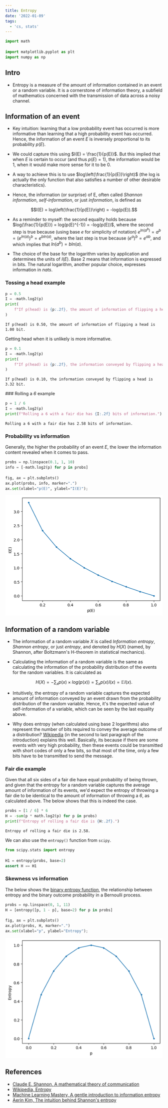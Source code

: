```yaml
---
title: Entropy
date: '2022-01-09'
tags:
  - 'cs, stats'
---
```



``` python
import math

import matplotlib.pyplot as plt
import numpy as np
```

## Intro

-   Entropy is a measure of the amount of information contained in an event or a random variable. It is a cornerstone of information theory, a subfield of mathematics concerned with the transmission of data across a noisy channel.

## Information of an event

-   Key intuition: learning that a low probability event has occurred is more informative than learning that a high probability event has occurred. Hence, the information of an event $E$ is inversely proportional to its probability $p(E)$.

-   We could capture this using $I(E) = \frac{1}{p(E)}$. But this implied that when $E$ is certain to occur (and thus $p(E) = 1$), the information would be 1, when it would make more sense for it to be 0.

-   A way to achieve this is to use $log\left(\frac{1}{p(E)}\right)$ (the log is actually the only function that also satisfies a number of other desirable characteristics).

-   Hence, the information (or surprise) of E, often called *Shannon information*, *self-information*, or just *information*, is defined as

$$I(E) = log\left(\frac{1}{p(E)}\right) = -log(p(E)).$$

-   As a reminder to myself: the second equality holds because $log(\frac{1}{p(E)}) = log(p(E)^{-1}) = -log(p(E))$, where the second step is true because (using base $e$ for simplicity of notation) $e^{ln(a^b)} = a^b = (e^{ln(a)})^b = e^{bln(a)}$, where the last step is true because $(e^a)^b = e^{ab}$, and which implies that $ln(a^b) = bln(a)$.

-   The choice of the base for the logarithm varies by application and determines the units of $I(E)$. Base 2 means that information is expressed in bits. The natural logarithm, another popular choice, expresses information in *nats*.

### Tossing a head example

``` python
p = 0.5
I = -math.log2(p)
print(
    f"If p(head) is {p:.2f}, the amount of information of flipping a head is {I:.2f} bit."
)
```

    If p(head) is 0.50, the amount of information of flipping a head is 1.00 bit.

Getting head when it is unlikely is more informative.

``` python
p = 0.1
I = -math.log2(p)
print(
    f"If p(head) is {p:.2f}, the information conveyed by flipping a head is {I:.2f} bit."
)
```

    If p(head) is 0.10, the information conveyed by flipping a head is 3.32 bit.

### Rolling a *6* example

``` python
p = 1 / 6
I = -math.log2(p)
print(f"Rolling a 6 with a fair die has {I:.2f} bits of information.")
```

    Rolling a 6 with a fair die has 2.58 bits of information.

### Probability vs information

Generally, the higher the probability of an event $E$, the lower the information content revealed when it comes to pass.

``` python
probs = np.linspace(0.1, 1, 10)
info = [-math.log2(p) for p in probs]

fig, ax = plt.subplots()
ax.plot(probs, info, marker=".")
ax.set(xlabel="p(E)", ylabel="I(E)");
```

![](entropy_files/figure-markdown_strict/cell-6-output-1.png)

## Information of a random variable

-   The information of a random variable *X* is called *Information entropy*, *Shannon entropy*, or just *entropy*, and denoted by $H(X)$ (named, by Shannon, after Boltzmann's H-theorem in statistical mechanics).

-   Calculating the information of a random variable is the same as calculating the information of the probability distribution of the events for the random variables. It is calculated as

$$H(X) = -\sum_x p(x) \times log(p(x)) = \sum_x p(x)I(x) = \mathbb{E} I(x).$$

-   Intuitively, the entropy of a random variable captures the expected amount of information conveyed by an event drawn from the probability distribution of the random variable. Hence, it's the expected value of self-information of a variable, which can be seen by the last equality above.

-   Why does entropy (when calculated using base 2 logarithms) also represent the number of bits required to convey the average outcome of a distribution? [Wikipedia](https://en.wikipedia.org/wiki/Entropy_&28information_theory%29#Introduction) (in the second to last paragraph of the introduction) explains this well. Basically, its because if there are some events with very high probability, then these events could be transmitted with short codes of only a few bits, so that most of the time, only a few bits have to be transmitted to send the message.

### Fair die example

Given that all six sides of a fair die have equal probability of being thrown, and given that the entropy for a random variable captures the average amount of information of its events, we'd expect the entropy of throwing a fair die to be identical to the amount of information of throwing a *6*, as calculated above. The below shows that this is indeed the case.

``` python
probs = [1 / 6] * 6
H = -sum(p * math.log2(p) for p in probs)
print(f"Entropy of rolling a fair die is {H:.2f}.")
```

    Entropy of rolling a fair die is 2.58.

We can also use the `entropy()` function from `scipy`.

``` python
from scipy.stats import entropy

H1 = entropy(probs, base=2)
assert H == H1
```

### Skewness vs information

The below shows the [binary entropy function](https://en.wikipedia.org/wiki/Binary_entropy_function), the relationship between entropy and the binary outcome probability in a Bernoulli process.

``` python
probs = np.linspace(0, 1, 11)
H = [entropy([p, 1 - p], base=2) for p in probs]

fig, ax = plt.subplots()
ax.plot(probs, H, marker=".")
ax.set(xlabel="p", ylabel="Entropy");
```

![](entropy_files/figure-markdown_strict/cell-9-output-1.png)

## References

-   [Claude E. Shannon, A mathematical theory of communication](http://www.all.net/refs/shannon1948.pdf)
-   [Wikipedia, Entropy](https://en.wikipedia.org/wiki/Entropy_%28information_theory%29)
-   [Machine Learning Mastery, A gentle introduction to information entropy](https://machinelearningmastery.com/what-is-information-entropy/)
-   [Aerin Kim, The intuition behind Shannon's entropy](https://towardsdatascience.com/the-intuition-behind-shannons-entropy-e74820fe9800)
